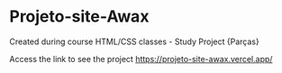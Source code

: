 # Projeto-site-Awax

Created during course HTML/CSS classes - Study Project {Parças}

Access the link to see the project <https://projeto-site-awax.vercel.app/>
